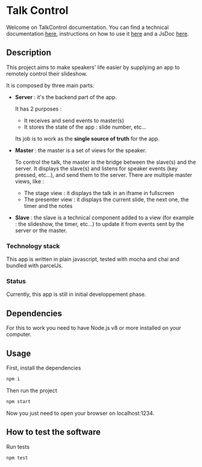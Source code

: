 # Talk Control
Welcome on TalkControl documentation. You can find a technical documentation [here](/developers/), instructions on how to use it [here](/users/) and a JsDoc [here](/developers/code/).

## Description

This project aims to make speakers' life easier by supplying an app to remotely control their slideshow.

It is composed by three main parts:

-   **Server** : it's the backend part of the app.

    It has 2 purposes :

    -   It receives and send events to master(s)
    -   It stores the state of the app : slide number, etc...

    Its job is to work as the **single source of truth** for the app.

-   **Master** : the master is a set of views for the speaker.

    To control the talk, the master is the bridge between the slave(s) and the server.
    It displays the slave(s) and listens for speaker events (key pressed, etc...), and send them to the server.
    There are multiple master views, like :

    -   The stage view : it displays the talk in an iframe in fullscreen
    -   The presenter view : it displays the current slide, the next one, the timer and the notes

-   **Slave** : the slave is a technical component added to a view (for example : the slideshow, the timer, etc...) to update it from events sent by the server or the master.

### Technology stack

This app is written in plain javascript, tested with mocha and chai and bundled with parcelJs.

### Status

Currently, this app is still in initial developpement phase.

## Dependencies

For this to work you need to have Node.js v8 or more installed on your computer.

## Usage

First, install the dependencies

```sh
npm i
```

Then run the project

```sh
npm start
```

Now you just need to open your browser on localhost:1234.

## How to test the software

Run tests

```sh
npm test
```
